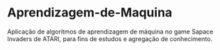 # Aprendizagem-de-Maquina
Aplicação de algoritmos de aprendizagem de máquina no game Sapace Invaders de ATARI, para fins de estudos e agregação de conhecimento.

